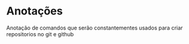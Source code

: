 # Anotações

Anotação de comandos que serão constantementes usados para criar repositorios no git e github

